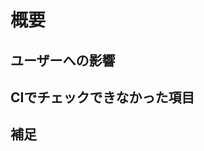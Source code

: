 # 概要

<!-- 何を変更したか、なぜ変更したかを簡潔に説明する。関連issueがある場合は記載する。 -->

## ユーザーへの影響

<!-- UIに変更がある、既存の機能の挙動が変わる、パフォーマンスに影響がある可能性がある、など。なにもない場合は「無し」でよい。 -->

## CIでチェックできなかった項目

<!-- 型やテスト、ESLintのルールに落とし込めなかった内容。人間が動作確認などする必要がある。 -->

## 補足

<!-- レビュアーに伝えたい追加情報があれば記載 -->